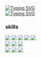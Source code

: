 <a href="https://git.io/typing-svg">
<img src="https://readme-typing-svg.demolab.com?font=Handjet&weight=600&size=50&duration=3500&pause=3000&color=46A0F7&center=true&vCenter=true&width=435&height=100&lines=Hello%2C+I'm+miji+%F0%9F%99%82" alt="Typing SVG" />
</a>
<div style={ width : 100%; height : 100% display: flex; flex-direction: column; align-items: center; justify-content: center;}> 
 <a href="https://git.io/typing-svg">
<img src="https://readme-typing-svg.demolab.com?font=Handjet&weight=600&size=50&duration=3500&pause=3000&color=46A0F7&center=true&vCenter=true&width=435&height=100&lines=Hello%2C+I'm+miji+%F0%9F%99%82" alt="Typing SVG" />
</a>

### skills
 <div style={display: flex; flex-direction: column;}>
  <div style={display: flex;}>
    <img src="https://img.shields.io/badge/Next.Js-000000?style=flat&logo=Next.Js&logoColor=white"/>
    <img src="https://img.shields.io/badge/React-61DAFB?style=flat&logo=React&logoColor=white"/>
    <img src="https://img.shields.io/badge/Recoil-3578E5?style=flat&logo=Recoil&logoColor=white"/>
    <img src="https://img.shields.io/badge/styledcomponents-DB7093?style=flat&logo=styledcomponents&logoColor=white"/>
    <img src="https://img.shields.io/badge/Vercel-000000?style=flat&logo=Vercel&logoColor=white"/>
  </div>
   <div style={display: flex;}>
    <img src="https://img.shields.io/badge/Node.Js-339933?style=flat&logo=Node.Js&logoColor=white"/>
    <img src="https://img.shields.io/badge/Vue.js-4FC08D?style=flat&logo=Vue.js&logoColor=white"/>
    <img src="https://img.shields.io/badge/Axios-5A29E4?style=flat&logo=Axios&logoColor=white"/>
  </div>
   <div style={display: flex;}>
    <img src="https://img.shields.io/badge/Javascript-F7DF1E?style=flat&logo=Javascript&logoColor=white"/>
    <img src="https://img.shields.io/badge/Html-E34F26?style=flat&logo=HTML&logoColor=white"/>
    <img src="https://img.shields.io/badge/Css-1572B6?style=flat&logo=CSS&logoColor=white"/>
  </div>
</div>

</div>



<!--
**miji7575/miji7575** is a ✨ _special_ ✨ repository because its `README.md` (this file) appears on your GitHub profile.

Here are some ideas to get you started:

- 🔭 I’m currently working on ...
- 🌱 I’m currently learning ...
- 👯 I’m looking to collaborate on ...
- 🤔 I’m looking for help with ...
- 💬 Ask me about ...
- 📫 How to reach me: ...
- 😄 Pronouns: ...
- ⚡ Fun fact: ...
-->
